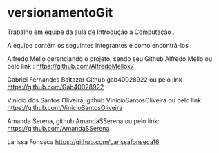 # versionamentoGit

Trabalho em equipe da aula de Introdução a Computação .

A equipe contém os seguintes integrantes e como encontrá-los  :

Alfredo Mello gerenciando o projeto, sendo seu Github Alfredo Mello ou pelo link :
https://github.com/AlfredoMellox7

Gabriel Fernandes Baltazar Github gab40028922  ou pelo link https://github.com/Gab40028922

Vinicio dos Santos Oliveira, github VinicioSantosOliveira ou pelo link: https://github.com/VinicioSantosOliveira

Amanda Serena, github AmandaSSerena ou pelo link: https://github.com/AmandaSSerena

Larissa Fonseca 
https://github.com/Larissafonseca16

